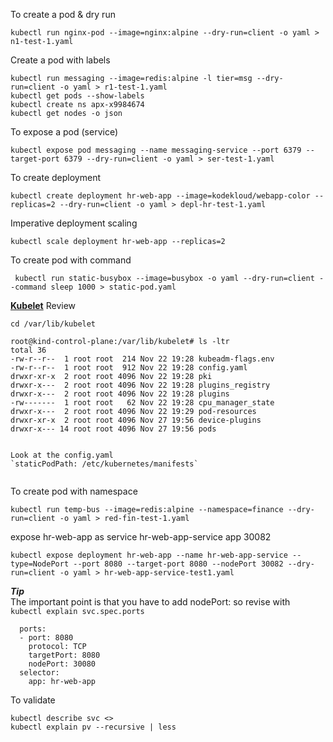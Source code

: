 
To create a pod & dry run
```
kubectl run nginx-pod --image=nginx:alpine --dry-run=client -o yaml > n1-test-1.yaml
```

Create a pod with labels 
```
kubectl run messaging --image=redis:alpine -l tier=msg --dry-run=client -o yaml > r1-test-1.yaml
kubectl get pods --show-labels
kubectl create ns apx-x9984674
kubectl get nodes -o json
```



To expose a pod (service)
```
kubectl expose pod messaging --name messaging-service --port 6379 --target-port 6379 --dry-run=client -o yaml > ser-test-1.yaml
```


To create deployment
```
kubectl create deployment hr-web-app --image=kodekloud/webapp-color --replicas=2 --dry-run=client -o yaml > depl-hr-test-1.yaml
```

Imperative deployment scaling
```
kubectl scale deployment hr-web-app --replicas=2
```


To create pod with command 
```
 kubectl run static-busybox --image=busybox -o yaml --dry-run=client --command sleep 1000 > static-pod.yaml
```


**<u>Kubelet</u>**
Review 
```
cd /var/lib/kubelet

root@kind-control-plane:/var/lib/kubelet# ls -ltr
total 36
-rw-r--r--  1 root root  214 Nov 22 19:28 kubeadm-flags.env
-rw-r--r--  1 root root  912 Nov 22 19:28 config.yaml
drwxr-xr-x  2 root root 4096 Nov 22 19:28 pki
drwxr-x---  2 root root 4096 Nov 22 19:28 plugins_registry
drwxr-x---  2 root root 4096 Nov 22 19:28 plugins
-rw-------  1 root root   62 Nov 22 19:28 cpu_manager_state
drwxr-x---  2 root root 4096 Nov 22 19:29 pod-resources
drwxr-xr-x  2 root root 4096 Nov 27 19:56 device-plugins
drwxr-x--- 14 root root 4096 Nov 27 19:56 pods


Look at the config.yaml 
`staticPodPath: /etc/kubernetes/manifests`


````


To create pod with namespace 
```
kubectl run temp-bus --image=redis:alpine --namespace=finance --dry-run=client -o yaml > red-fin-test-1.yaml
```

expose hr-web-app as service hr-web-app-service app 30082

```
kubectl expose deployment hr-web-app --name hr-web-app-service --type=NodePort --port 8080 --target-port 8080 --nodePort 30082 --dry-run=client -o yaml > hr-web-app-service-test1.yaml
```

***Tip*** <br>
The important point is that you have to add nodePort:
so revise with  <br>
`kubectl explain svc.spec.ports`

```
  ports:
  - port: 8080
    protocol: TCP
    targetPort: 8080
    nodePort: 30080
  selector:
    app: hr-web-app
```

To validate 

```
kubectl describe svc <>
kubectl explain pv --recursive | less
```